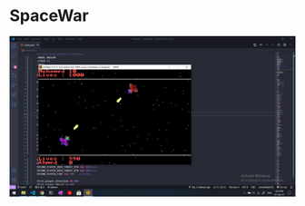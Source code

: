 # SpaceWar

![alt text](https://github.com/Muhammad-saad-2000/SpaceWar/blob/main/screenshots/screenshot%202.png)
